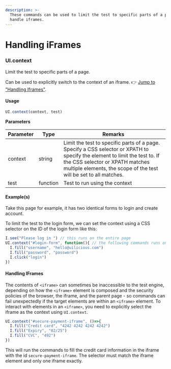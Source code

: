 ```yaml
---
description: >-
  These commands can be used to limit the test to specific parts of a page and
  handle iframes.
---
```


# Handling iFrames

### UI.context <a href="#uicontext" id="uicontext"></a>

Limit the test to specific parts of a page.

Can be used to explicitly switch to the context of an iframe. 👉 [Jump to "Handling Iframes"](https://docs.uilicious.com/scripting/ui\_context.html#handling-iframes).

#### Usage <a href="#usage" id="usage"></a>

```javascript
UI.context(context, test)
```

**Parameters**

| Parameter | Type     | Remarks                                                                                                                                                                                                                            |
| --------- | -------- | ---------------------------------------------------------------------------------------------------------------------------------------------------------------------------------------------------------------------------------- |
| context   | string   | Limit the test to specific parts of a page. Specify a CSS selector or XPATH to specify the element to limit the test to. If the CSS selector or XPATH matches multiple elements, the scope of the test will be set to all matches. |
| test      | function | Test to run using the context                                                                                                                                                                                                      |

#### Example(s) <a href="#examples" id="examples"></a>

Take this page for example, it has two identical forms to login and create account.

To limit the test to the login form, we can set the context using a CSS selector on the ID of the login form like this:

```javascript
I.see("Please log in ") // this runs on the entire page
UI.context("#login-form", function(){ // the following commands runs on the login form on
  I.fill("username", "hello@uilicious.com")
  I.fill("password", "password")
  I.click("login")
})
```

#### Handling IFrames <a href="#handling-iframes" id="handling-iframes"></a>

The contents of `<iframe>` can sometimes be inaccessible to the test engine, depending on how the `<iframe>` element is composed and the security policies of the browser, the iframe, and the parent page - so commands can fail unexpectedly if the target elements are within an `<iframe>` element. To interact with elements in an `<iframe>`, you need to explicitly select the iframe as the context using `UI.context`.

```javascript
UI.context("#secure-payment-iframe", ()=>{ 
  I.fill("Credit card", "4242 4242 4242 4242")
  I.fill("Expiry", "02/25")
  I.fill("CVC", "492")
})
```

This will run the commands to fill the credit card information in the iframe with the id `secure-payment-iframe`. The selector must match the iframe element and only one iframe exactly.
